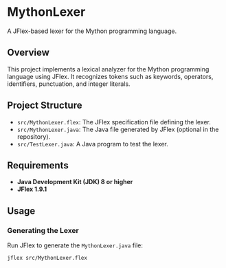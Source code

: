 # MythonLexer

A JFlex-based lexer for the Mython programming language.

## Overview

This project implements a lexical analyzer for the Mython programming language using JFlex. It recognizes tokens such as keywords, operators, identifiers, punctuation, and integer literals.

## Project Structure

- `src/MythonLexer.flex`: The JFlex specification file defining the lexer.
- `src/MythonLexer.java`: The Java file generated by JFlex (optional in the repository).
- `src/TestLexer.java`: A Java program to test the lexer.

## Requirements

- **Java Development Kit (JDK) 8 or higher**
- **JFlex 1.9.1**

## Usage

### Generating the Lexer

Run JFlex to generate the `MythonLexer.java` file:

```bash
jflex src/MythonLexer.flex
